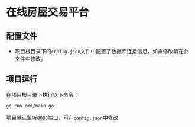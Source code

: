 # 在线房屋交易平台

## 配置文件
- 项目根目录下的`config.json`文件中配置了数据库连接信息，如需修改请在此文件中修改。

## 项目运行
在项目根目录下执行以下命令：
```shell
go run cmd/main.go
```

项目默认监听`8080`端口，可在`config.json`中修改.